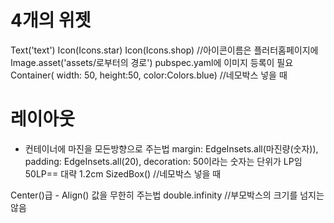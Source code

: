 # 4개의 위젯
Text('text')
Icon(Icons.star)
Icon(Icons.shop) //아이콘이름은 플러터홈페이지에
Image.asset('assets/로부터의 경로') pubspec.yaml에 이미지 등록이 필요
Container( width: 50, height:50, color:Colors.blue) //네모박스 넣을 때

# 레이아웃
- 컨테이너에 마진을 모든방향으로 주는법
  margin: EdgeInsets.all(마진량(숫자)),
  padding: EdgeInsets.all(20),
  decoration:
  50이라는 숫자는 단위가 LP임 50LP== 대략 1.2cm
  SizedBox() //네모박스 넣을 때

Center()급 - Align()
값을 무한히 주는법 double.infinity //부모박스의 크기를 넘지는 않음

#
